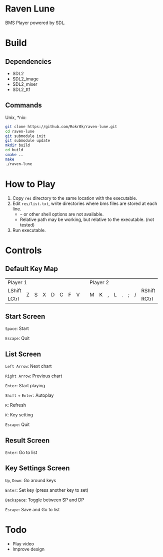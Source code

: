# Raven Lune

BMS Player powered by SDL.

# Build

## Dependencies

- SDL2
- SDL2_image
- SDL2_mixer
- SDL2_ttf

## Commands

Unix, \*nix:

```sh
git clone https://github.com/Rokr0k/raven-lune.git
cd raven-lune
git submodule init
git submodule update
mkdir build
cd build
cmake ..
make
./raven-lune
```

# How to Play

1. Copy `res` directory to the same location with the executable.
2. Edit `res/list.txt`, write directories where bms files are stored at each line.
   - `~` or other shell options are not available.
   - Relative path may be working, but relative to the executable. (not tested)
3. Run executable.

# Controls

## Default Key Map

<table>
   <tr>
      <td colspan="8">Player 1</td>
      <td rowspan="3"></td>
      <td colspan="8">Player 2</td>
   </tr>
   <tr>
      <td>LShift</td>
      <td rowspan="2">Z</td>
      <td rowspan="2">S</td>
      <td rowspan="2">X</td>
      <td rowspan="2">D</td>
      <td rowspan="2">C</td>
      <td rowspan="2">F</td>
      <td rowspan="2">V</td>
      <td rowspan="2">M</td>
      <td rowspan="2">K</td>
      <td rowspan="2">,</td>
      <td rowspan="2">L</td>
      <td rowspan="2">.</td>
      <td rowspan="2">;</td>
      <td rowspan="2">/</td>
      <td>RShift</td>
   </tr>
   <tr>
      <td>LCtrl</td>
      <td>RCtrl</td>
   </tr>
</table>

## Start Screen

`Space`: Start

`Escape`: Quit

## List Screen

`Left Arrow`: Next chart

`Right Arrow`: Previous chart

`Enter`: Start playing

`Shift` + `Enter`: Autoplay

`R`: Refresh

`K`: Key setting

`Escape`: Quit

## Result Screen

`Enter`: Go to list

## Key Settings Screen

`Up`, `Down`: Go around keys

`Enter`: Set key (press another key to set)

`Backspace`: Toggle between SP and DP

`Escape`: Save and Go to list

# Todo

- Play video
- Improve design
